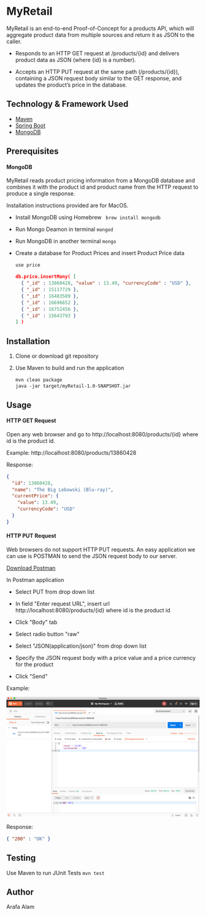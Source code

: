 # MyRetail
MyRetail is an end-to-end Proof-of-Concept for a products API, which will aggregate product data from multiple sources and return it as JSON to the caller.

- Responds to an HTTP GET request at /products/{id} and delivers product data as JSON (where {id} is a number).

- Accepts an HTTP PUT request at the same path (/products/{id}), containing a JSON request body similar to the GET response, and updates the product’s price in the database.

## Technology & Framework Used
- [Maven](https://maven.apache.org/)
- [Spring Boot](https://spring.io/projects/spring-boot)
- [MongoDB](https://www.mongodb.com/)


## Prerequisites
#### MongoDB
MyRetail reads product pricing information from a MongoDB database and combines it with the product id and product name from the HTTP request to produce a single response.

Installation instructions provided are for MacOS.

- Install MongoDB using Homebrew ```
brew install mongodb```

- Run Mongo Deamon in terminal ```mongod```

- Run MongoDB in another terminal ```mongo```

- Create a database for Product Prices and insert Product Price data

    ```
    use price
    ```
    ```JSON
    db.price.insertMany( [
      { "_id" : 13860428, "value" : 13.49, "currencyCode" : "USD" },
      { "_id" : 15117729 },
      { "_id" : 16483589 },
      { "_id" : 16696652 },
      { "_id" : 16752456 },
      { "_id" : 15643793 }
    ] )
    ```

## Installation
1. Clone or download git repository
2. Use Maven to build and run the application

    ```
    mvn clean package
    java -jar target/myRetail-1.0-SNAPSHOT.jar
    ```

## Usage
#### HTTP GET Request
Open any web browser and go to http://localhost:8080/products/{id} where id is the product id.

Example: http://localhost:8080/products/13860428

Response:
  ```JSON
  {
    "id": 13860428,
    "name": "The Big Lebowski (Blu-ray)",
    "currentPrice": {
      "value": 13.49,
      "currencyCode": "USD"
    }
  }
  ```

#### HTTP PUT Request
Web browsers do not support HTTP PUT requests.  An easy application we can use is POSTMAN to send the JSON request body to our server.

[Download Postman](https://www.getpostman.com/downloads/)

In Postman application
- Select PUT from drop down list

- In field "Enter request URL", insert url http://localhost:8080/products/{id} where id is the product id

- Click "Body" tab

- Select radio button "raw"

- Select "JSON(application/json)" from drop down list

- Specify the JSON request body with a price value and a price currency for the product

-  Click "Send"

Example:

![PostmanScreenshot](PostmanScreenshot.png)

Response:
  ```JSON
  { "200" : "OK" }
  ```
## Testing

Use Maven to run JUnit Tests ```mvn test```

## Author
Arafa Alam
